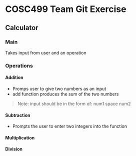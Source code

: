 
# COSC499 Team Git Exercise

## Calculator

### Main
Takes input from user and an operation

### Operations

#### Addition
* Promps user to give two numbers as an input
* add function produces the sum of the two numbers
> Note: input should be in the form of: num1 space num2

#### Subtraction
<ul>
    <li>Prompts the user to enter two integers into the function</li>
</ul>

#### Multiplication

#### Division

